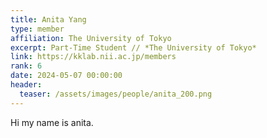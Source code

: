 ```yaml
---
title: Anita Yang
type: member
affiliation: The University of Tokyo
excerpt: Part-Time Student // *The University of Tokyo*
link: https://kklab.nii.ac.jp/members
rank: 6
date: 2024-05-07 00:00:00
header:
  teaser: /assets/images/people/anita_200.png
---
```


Hi my name is anita.